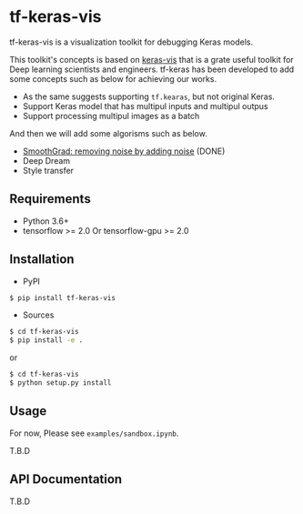 # tf-keras-vis
tf-keras-vis is a visualization toolkit for debugging Keras models.

This toolkit's concepts is based on [keras-vis](https://github.com/raghakot/keras-vis) that is a grate useful toolkit for Deep learning scientists and engineers. tf-keras has been developed to add some concepts such as below for achieving our works.

- As the same suggests supporting `tf.kearas`, but not original Keras.
- Support Keras model that has multipul inputs and multipul outpus
- Support processing multipul images as a batch

And then we will add some algorisms such as below.

- [SmoothGrad: removing noise by adding noise](https://arxiv.org/pdf/1706.03825.pdf) (DONE)
- Deep Dream
- Style transfer


## Requirements

* Python 3.6+
* tensorflow >= 2.0 Or tensorflow-gpu >= 2.0


## Installation

* PyPI

```bash
$ pip install tf-keras-vis
```

* Sources

```bash
$ cd tf-keras-vis
$ pip install -e .
```

or

```bash
$ cd tf-keras-vis
$ python setup.py install
```


## Usage

For now, Please see `examples/sandbox.ipynb`.

T.B.D


## API Documentation

T.B.D
